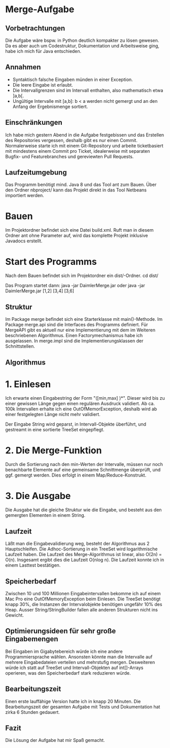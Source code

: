 
# Merge-Aufgabe

## Vorbetrachtungen

Die Aufgabe wäre bspw. in Python deutlich kompakter zu lösen gewesen. Da es aber
auch um Codestruktur, Dokumentation und Arbeitsweise ging, habe ich mich für
Java entschieden.


## Annahmen

- Syntaktisch falsche Eingaben münden in einer Exception. 
- Die leere Eingabe ist erlaubt. 
- Die Intervallgrenzen sind im Intervall enthalten, also mathematisch etwa ]a,b[.
- Ungültige Intervalle mit [a,b]: b < a werden nicht gemergt und an den Anfang
  der Ergebnismenge sortiert.

## Einschränkungen

Ich habe mich gestern Abend in die Aufgabe festgebissen und das Erstellen 
des Repositories vergessen, deshalb gibt es nur einen Commit. 
Normalerweise starte ich mit einem Git-Repository und arbeite ticketbasiert mit
mindestens einem Commit pro Ticket, idealerweise mit separaten Bugfix- und 
Featurebranches und gereviewten Pull Requests. 


## Laufzeitumgebung

Das Programm benötigt mind. Java 8 und das Tool ant zum Bauen.
Über den Ordner nbproject/ kann das Projekt direkt in das Tool
Netbeans importiert werden.

# Bauen

Im Projektordner befindet sich eine Datei build.xml. Ruft man in diesem
Ordner ant ohne Parameter auf, wird das komplette Projekt inklusive Javadocs
erstellt.

# Start des Programms

Nach dem Bauen befindet sich im Projektordner ein dist/-Ordner. 
cd dist/

Das Program startet dann:
java -jar DaimlerMerge.jar
oder
java -jar DaimlerMerge.jar [1,2] [3,4] [3,6]

## Struktur

Im Package merge befindet sich eine Starterklasse mit main()-Methode. Im
Package merge.api sind die Interfaces des Programms definiert. Für MergeAPI gibt
es aktuell nur eine Implementierung mit dem im Weiteren beschriebenen Algorithmus.
Einen Factorymechanismus habe ich ausgelassen. In merge.impl sind die 
Implementierungsklassen der Schnittstellen. 

## Algorithmus

# 1. Einlesen

Ich erwarte einen Eingabestring der Form "([min,max] )*". Dieser wird bis zu 
einer gewissen Länge gegen einen regulären Ausdruck validiert. Ab ca. 100k 
Intervallen erhalte ich eine OutOfMemorException, deshalb wird ab einer festgelegten
Länge nicht mehr validiert.

Der Eingabe String wird geparst, in Intervall-Objekte überführt, und gestreamt in
eine sortierte TreeSet eingepflegt.

# 2. Die Merge-Funktion

Durch die Sortierung nach den min-Werten der Intervalle, müssen nur noch benachbarte
Elemente auf eine gemeinsame Schnittmenge überprüft, und ggf. gemergt werden. 
Dies erfolgt in einem Map/Reduce-Konstrukt.


# 3. Die Ausgabe

Die Ausgabe hat die gleiche Struktur wie die Eingabe, und besteht aus den
gemergten Elementen in einem String.


## Laufzeit

Läßt man die Eingabevalidierung weg, besteht der Algorithmus aus 2 Hauptschleifen.
Die Adhoc-Sortierung in ein TreeSet wird logarithmische Laufzeit haben. Die
Laufzeit des Merge-Algorithmus ist linear, also O(2n) = O(n). 
Insgesamt ergibt dies die Laufzeit O(nlog n).
Die Laufzeit konnte ich in einem Lasttest bestätigen.

## Speicherbedarf

Zwischen 10 und 100 Millionen Eingabeintervallen bekomme ich auf einem Mac Pro
eine OutOfMemoryException beim Einlesen. Die TreeSet benötigt knapp 30%, die Instanzen der 
Intervalobjekte benötigen ungefähr 10% des Heap. Ausser String/StringBuilder fallen
alle anderen Strukturen nicht ins Gewicht.

## Optimierungsideen für sehr große Eingabemengen

Bei Eingaben im Gigabytebereich würde ich eine andere Programmiersprache wählen.
Ansonsten könnte man die Intervalle auf mehrere Eingabedateien verteilen und
mehrstufig mergen. Desweiteren würde ich statt auf TreeSet und Intervall-Objekten
auf int[]-Arrays operieren, was den Speicherbedarf stark reduzieren würde.

## Bearbeitungszeit

Einen erste lauffähige Version hatte ich in knapp 20 Minuten. Die Bearbeitungszeit
der gesamten Aufgabe mit Tests und Dokumentation hat zirka 6 Stunden gedauert.

## Fazit

Die Lösung der Aufgabe hat mir Spaß gemacht.